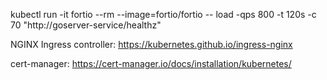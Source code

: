 kubectl run -it fortio --rm --image=fortio/fortio -- load -qps 800 -t 120s -c 70 "http://goserver-service/healthz"

NGINX Ingress controller: https://kubernetes.github.io/ingress-nginx

cert-manager: https://cert-manager.io/docs/installation/kubernetes/